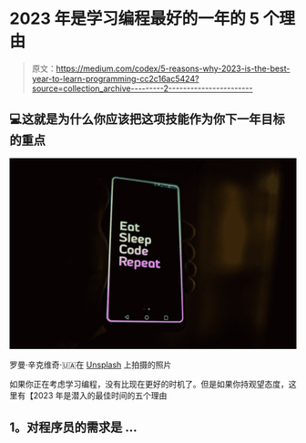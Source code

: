 # 2023 年是学习编程最好的一年的 5 个理由

> 原文：<https://medium.com/codex/5-reasons-why-2023-is-the-best-year-to-learn-programming-cc2c16ac5424?source=collection_archive---------2----------------------->

## 💻这就是为什么你应该把这项技能作为你下一年目标的重点

![](img/4a86a39692cf01d9971d2932fa7d6ba0.png)

罗曼·辛克维奇·🇺🇦在 [Unsplash](https://unsplash.com?utm_source=medium&utm_medium=referral) 上拍摄的照片

如果你正在考虑学习编程，没有比现在更好的时机了。但是如果你持观望态度，这里有【2023 年是潜入的最佳时间的五个理由

## **1。对程序员的需求是** …
